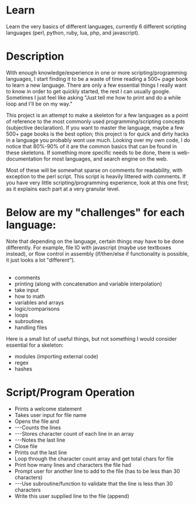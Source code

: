Learn
=====

Learn the very basics of different languages, currently 6 different scripting languages (perl, python, ruby, lua, php, and javascript).

Description
=====
With enough knowledge/experience in one or more scripting/programming languages, I start finding it to be a waste of time reading a 500+ page book to learn a new language. There are only a few essential things I really want to know in order to get quickly started, the rest I can usually google. Sometimes I just feel like asking "Just tell me how to print and do a while loop and I'll be on my way."

This project is an attempt to make a skeleton for a few languages as a point of reference to the most commonly used programming/scripting concepts (subjective declaration). If you want to master the language, maybe a few 500+ page books is the best option; this project is for quick and dirty hacks in a language you probably wont use much. Looking over my own code, I do notice that 80%-90% of it are the common basics that can be found in these skeletons. If something more specific needs to be done, there is web-documentation for most languages, and search engine on the web.

Most of these will be somewhat sparse on comments for readability, with exception to the perl script. This script is heavily littered with comments. If you have very little scripting/programming experience, look at this one first; as it explains each part at a very granular level.

Below are my "challenges" for each language:
=====
Note that depending on the language, certain things may have to be done differently. For example, file IO with javascript (maybe use textboxes instead), or flow control in assembly (if/then/else if functionality is possible, it just looks a lot "different").<br><br>
* comments<br>
* printing (along with concatenation and variable interpolation)<br>
* take input<br>
* how to math<br>
* variables and arrays<br>
* logic/comparisons<br>
* loops<br>
* subroutines<br>
* handling files<br>


Here is a small list of useful things, but not something I would consider essential for a skeleton:<br>
* modules (importing external code)<br>
* regex<br>
* hashes<br>

Script/Program Operation
=====
* Prints a welcome statement
* Takes user input for file name
* Opens the file and
* ---Counts the lines
* ---Stores character count of each line in an array
* ---Notes the last line
* Close file
* Prints out the last line
* Loop through the character count array and get total chars for file
* Print how many lines and characters the file had
* Prompt user for another line to add to the file (has to be less than 30 characters)
* ---Use subroutine/function to validate that the line is less than 30 characters
* Write this user supplied line to the file (append)

